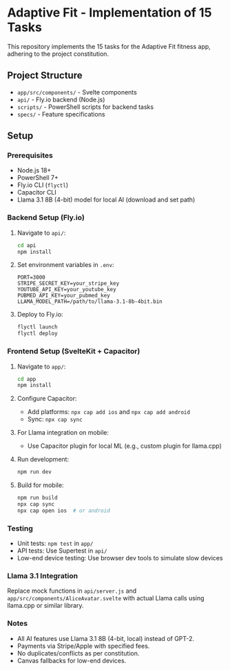 # Adaptive Fit - Implementation of 15 Tasks

This repository implements the 15 tasks for the Adaptive Fit fitness app, adhering to the project constitution.

## Project Structure

- `app/src/components/` - Svelte components
- `api/` - Fly.io backend (Node.js)
- `scripts/` - PowerShell scripts for backend tasks
- `specs/` - Feature specifications

## Setup

### Prerequisites

- Node.js 18+
- PowerShell 7+
- Fly.io CLI (`flyctl`)
- Capacitor CLI
- Llama 3.1 8B (4-bit) model for local AI (download and set path)

### Backend Setup (Fly.io)

1. Navigate to `api/`:
   ```bash
   cd api
   npm install
   ```

2. Set environment variables in `.env`:
   ```
   PORT=3000
   STRIPE_SECRET_KEY=your_stripe_key
   YOUTUBE_API_KEY=your_youtube_key
   PUBMED_API_KEY=your_pubmed_key
   LLAMA_MODEL_PATH=/path/to/llama-3.1-8b-4bit.bin
   ```

3. Deploy to Fly.io:
   ```bash
   flyctl launch
   flyctl deploy
   ```

### Frontend Setup (SvelteKit + Capacitor)

1. Navigate to `app/`:
   ```bash
   cd app
   npm install
   ```

2. Configure Capacitor:
   - Add platforms: `npx cap add ios` and `npx cap add android`
   - Sync: `npx cap sync`

3. For Llama integration on mobile:
   - Use Capacitor plugin for local ML (e.g., custom plugin for llama.cpp)

4. Run development:
   ```bash
   npm run dev
   ```

5. Build for mobile:
   ```bash
   npm run build
   npx cap sync
   npx cap open ios  # or android
   ```

### Testing

- Unit tests: `npm test` in `app/`
- API tests: Use Supertest in `api/`
- Low-end device testing: Use browser dev tools to simulate slow devices

### Llama 3.1 Integration

Replace mock functions in `api/server.js` and `app/src/components/AliceAvatar.svelte` with actual Llama calls using llama.cpp or similar library.

### Notes

- All AI features use Llama 3.1 8B (4-bit, local) instead of GPT-2.
- Payments via Stripe/Apple with specified fees.
- No duplicates/conflicts as per constitution.
- Canvas fallbacks for low-end devices.
